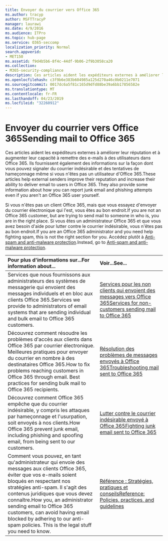 ```yaml
---
title: Envoyer du courrier vers Office 365
ms.author: tracyp
author: MSFTTracyP
manager: laurawi
ms.date: 4/9/2016
ms.audience: ITPro
ms.topic: hub-page
ms.service: O365-seccomp
localization_priority: Normal
search.appverid:
- MET150
ms.assetid: f9d4b5b6-8f4c-44df-9b06-2f9b3058ca20
ms.collection:
- M365-security-compliance
description: Ces articles aident les expéditeurs externes à améliorer leur réputation et à augmenter leur capacité à remettre des e-mails à des utilisateurs dans Office 365. Ils fournissent également des informations sur la façon dont vous pouvez signaler du courrier indésirable et des tentatives de hameçonnage même si vous n'êtes pas un utilisateur d'Office 365.
ms.openlocfilehash: c3f9b6e383b604985a125d270a46c0b0211e7071
ms.sourcegitcommit: 0017dc6a5f81c165d9dfd88be39a6bb17856582e
ms.translationtype: MT
ms.contentlocale: fr-FR
ms.lasthandoff: 04/23/2019
ms.locfileid: "32260912"
---
```

# <a name="sending-mail-to-office-365"></a><span data-ttu-id="ca3b7-104">Envoyer du courrier vers Office 365</span><span class="sxs-lookup"><span data-stu-id="ca3b7-104">Sending mail to Office 365</span></span>

<span data-ttu-id="ca3b7-p102">Ces articles aident les expéditeurs externes à améliorer leur réputation et à augmenter leur capacité à remettre des e-mails à des utilisateurs dans Office 365. Ils fournissent également des informations sur la façon dont vous pouvez signaler du courrier indésirable et des tentatives de hameçonnage même si vous n'êtes pas un utilisateur d'Office 365.</span><span class="sxs-lookup"><span data-stu-id="ca3b7-p102">These articles help external senders improve their reputation and increase their ability to deliver email to users in Office 365. They also provide some information about how you can report junk email and phishing attempts even if you aren't an Office 365 user yourself.</span></span>
  
<span data-ttu-id="ca3b7-107">Si vous n'êtes pas un client Office 365, mais que vous essayez d'envoyer du courrier électronique qui l'est, vous êtes au bon endroit.</span><span class="sxs-lookup"><span data-stu-id="ca3b7-107">If you are not an Office 365 customer, but are trying to send mail to someone in who is, you are in the right place.</span></span> <span data-ttu-id="ca3b7-108">Si vous êtes un administrateur Office 365 et que vous avez besoin d'aide pour lutter contre le courrier indésirable, vous n'êtes pas au bon endroit.</span><span class="sxs-lookup"><span data-stu-id="ca3b7-108">If you are an Office 365 administrator and you need help fighting spam, this is not the right section for you.</span></span> <span data-ttu-id="ca3b7-109">Accédez plutôt à [Anti-spam and anti-malware protection](http://technet.microsoft.com/library/93c6c227-7442-4293-b64d-ec8f15c928db.aspx).</span><span class="sxs-lookup"><span data-stu-id="ca3b7-109">Instead, go to [Anti-spam and anti-malware protection](http://technet.microsoft.com/library/93c6c227-7442-4293-b64d-ec8f15c928db.aspx).</span></span>
  
|<span data-ttu-id="ca3b7-110">**Pour plus d'informations sur...**</span><span class="sxs-lookup"><span data-stu-id="ca3b7-110">**For information about...**</span></span>|<span data-ttu-id="ca3b7-111">**Voir...**</span><span class="sxs-lookup"><span data-stu-id="ca3b7-111">**See...**</span></span>|
|:-----|:-----|
|<span data-ttu-id="ca3b7-112">Services que nous fournissons aux administrateurs des systèmes de messagerie qui envoient des messages individuels et en bloc aux clients Office 365.</span><span class="sxs-lookup"><span data-stu-id="ca3b7-112">Services we provide to administrators of email systems that are sending individual and bulk email to Office 365 customers.</span></span>  <br/> |[<span data-ttu-id="ca3b7-113">Services pour les non clients qui envoient des messages vers Office 365</span><span class="sxs-lookup"><span data-stu-id="ca3b7-113">Services for non-customers sending mail to Office 365</span></span>](services-for-non-customers.md) <br/> |
|<span data-ttu-id="ca3b7-p104">Découvrez comment résoudre les problèmes d'accès aux clients dans Office 365 par courrier électronique. Meilleures pratiques pour envoyer du courrier en nombre à des destinataires Office 365.</span><span class="sxs-lookup"><span data-stu-id="ca3b7-p104">How to fix problems reaching customers in Office 365 through email. Best practices for sending bulk mail to Office 365 recipients.</span></span>  <br/> |[<span data-ttu-id="ca3b7-116">Résolution des problèmes de messages envoyés à Office 365</span><span class="sxs-lookup"><span data-stu-id="ca3b7-116">Troubleshooting mail sent to Office 365</span></span>](troubleshooting-mail-sent-to-office-365.md) <br/> |
|<span data-ttu-id="ca3b7-117">Découvrez comment Office 365 empêche que du courrier indésirable, y compris les attaques par hameçonnage et l'usurpation, soit envoyés à nos clients.</span><span class="sxs-lookup"><span data-stu-id="ca3b7-117">How Office 365 prevent junk email, including phishing and spoofing email, from being sent to our customers.</span></span>  <br/> |[<span data-ttu-id="ca3b7-118">Lutter contre le courrier indésirable envoyé à Office 365</span><span class="sxs-lookup"><span data-stu-id="ca3b7-118">Fighting junk email sent to Office 365</span></span>](fighting-junk-email.md) <br/> |
|<span data-ttu-id="ca3b7-p105">Comment vous pouvez, en tant qu'administrateur qui envoie des messages aux clients Office 365, éviter que vos e-mails soient bloqués en respectant nos stratégies anti-spam. Il s'agit des contenus juridiques que vous devez connaître.</span><span class="sxs-lookup"><span data-stu-id="ca3b7-p105">How you, an administrator sending email to Office 365 customers, can avoid having email blocked by adhering to our anti-spam policies. This is the legal stuff you need to know.</span></span>  <br/> |[<span data-ttu-id="ca3b7-121">Référence : Stratégies, pratiques et conseils</span><span class="sxs-lookup"><span data-stu-id="ca3b7-121">Reference: Policies, practices, and guidelines</span></span>](reference-policies-practices-and-guidelines.md) <br/> |
   

